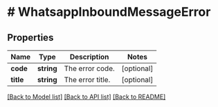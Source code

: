 # # WhatsappInboundMessageError

## Properties

Name | Type | Description | Notes
------------ | ------------- | ------------- | -------------
**code** | **string** | The error code. | [optional]
**title** | **string** | The error title. | [optional]

[[Back to Model list]](../../README.md#models) [[Back to API list]](../../README.md#endpoints) [[Back to README]](../../README.md)
